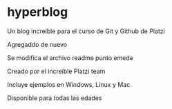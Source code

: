 # hyperblog
Un blog increíble para el curso de Git y Github de Platzi

Agregaddo de nuevo

Se modifica el archivo readme punto emede

Creado por el increíble Platzi team

Incluye ejemplos en Windows, Linux y Mac

Disponible para todas las edades